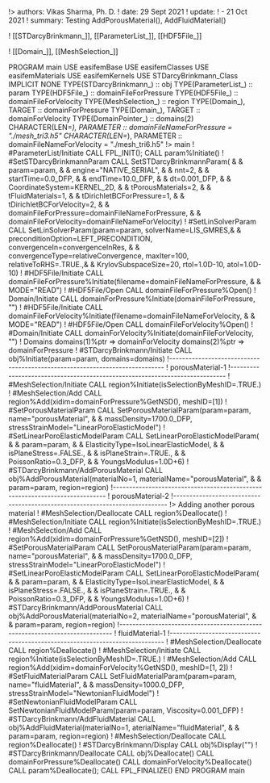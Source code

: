 !> authors: Vikas Sharma, Ph. D.
! date: 29 Sept 2021
! update:
!   - 21 Oct 2021
! summary: Testing AddPorousMaterial(), AddFluidMaterial()

! [[STDarcyBrinkmann_]], [[ParameterList_]], [[HDF5File_]]

! [[Domain_]], [[MeshSelection_]]

PROGRAM main
USE easifemBase
USE easifemClasses
USE easifemMaterials
USE easifemKernels
USE STDarcyBrinkmann_Class
IMPLICIT NONE
TYPE(STDarcyBrinkmann_) :: obj
TYPE(ParameterList_) :: param
TYPE(HDF5File_) :: domainFileForPressure
TYPE(HDF5File_) :: domainFileForVelocity
TYPE(MeshSelection_) :: region
TYPE(Domain_), TARGET :: domainForPressure
TYPE(Domain_), TARGET :: domainForVelocity
TYPE(DomainPointer_) :: domains(2)
CHARACTER(LEN=*), PARAMETER :: domainFileNameForPressure = "./mesh_tri3.h5"
CHARACTER(LEN=*), PARAMETER :: domainFileNameForVelocity = "./mesh_tri6.h5"
!> main
! #ParameterList/Initiate
CALL FPL_INIT(); CALL param%Initiate()
! #SetSTDarcyBrinkmannParam
CALL SetSTDarcyBrinkmannParam( &
  & param=param, &
  & engine="NATIVE_SERIAL", &
  & nnt=2, &
  & startTime=0.0_DFP, &
  & endTime=10.0_DFP, &
  & dt=0.001_DFP, &
  & CoordinateSystem=KERNEL_2D, &
  & tPorousMaterials=2, &
  & tFluidMaterials=1, &
  & tDirichletBCForPressure=1, &
  & tDirichletBCForVelocity=2, &
  & domainFileForPressure=domainFileNameForPressure, &
  & domainFileForVelocity=domainFileNameForVelocity)
! #SetLinSolverParam
CALL SetLinSolverParam(param=param, solverName=LIS_GMRES,&
  & preconditionOption=LEFT_PRECONDITION, convergenceIn=convergenceInRes, &
  & convergenceType=relativeConvergence, maxIter=100, relativeToRHS=.TRUE.,&
  & KrylovSubspaceSize=20, rtol=1.0D-10, atol=1.0D-10)
! #HDF5File/Initiate
CALL domainFileForPressure%Initiate(filename=domainFileNameForPressure, &
  & MODE="READ")
! #HDF5File/Open
CALL domainFileForPressure%Open()
! Domain/Initiate
CALL domainForPressure%Initiate(domainFileForPressure, "")
! #HDF5File/Initiate
CALL domainFileForVelocity%Initiate(filename=domainFileNameForVelocity, &
  & MODE="READ")
! #HDF5File/Open
CALL domainFileForVelocity%Open()
! #Domain/Initiate
CALL domainForVelocity%Initiate(domainFileForVelocity, "")
! Domains
domains(1)%ptr => domainForVelocity
domains(2)%ptr => domainForPressure
! #STDarcyBrinkmann/Initiate
CALL obj%Initiate(param=param, domains=domains)
!----------------------------------------------------------------------------
!                                                           porousMaterial-1
!----------------------------------------------------------------------------
! #MeshSelection/Initiate
CALL region%Initiate(isSelectionByMeshID=.TRUE.)
! #MeshSelection/Add
CALL region%Add(xidim=domainForPressure%GetNSD(), meshID=[1])
! #SetPorousMaterialParam
CALL SetPorousMaterialParam(param=param, name="porousMaterial", &
  & massDensity=1700.0_DFP, stressStrainModel="LinearPoroElasticModel")
! #SetLinearPoroElasticModelParam
CALL SetLinearPoroElasticModelParam( &
  & param=param,  &
  & ElasticityType=IsoLinearElasticModel, &
  & isPlaneStress=.FALSE., &
  & isPlaneStrain=.TRUE., &
  & PoissonRatio=0.3_DFP, &
  & YoungsModulus=1.0D+6)
! #STDarcyBrinkmann/AddPorousMaterial
CALL obj%AddPorousMaterial(materialNo=1, materialName="porousMaterial", &
  & param=param, region=region)
!----------------------------------------------------------------------------
!                                                           porousMaterial-2
!----------------------------------------------------------------------------
!> Adding another porous material
! #MeshSelection/Deallocate
CALL region%Deallocate()
! #MeshSelection/Initiate
CALL region%Initiate(isSelectionByMeshID=.TRUE.)
! #MeshSelection/Add
CALL region%Add(xidim=domainForPressure%GetNSD(), meshID=[2])
! #SetPorousMaterialParam
CALL SetPorousMaterialParam(param=param, name="porousMaterial", &
  & massDensity=1700.0_DFP, stressStrainModel="LinearPoroElasticModel")
! #SetLinearPoroElasticModelParam
CALL SetLinearPoroElasticModelParam( &
  & param=param,  &
  & ElasticityType=IsoLinearElasticModel, &
  & isPlaneStress=.FALSE., &
  & isPlaneStrain=.TRUE., &
  & PoissonRatio=0.3_DFP, &
  & YoungsModulus=1.0D+6)
! #STDarcyBrinkmann/AddPorousMaterial
CALL obj%AddPorousMaterial(materialNo=2, materialName="porousMaterial", &
  & param=param, region=region)
!----------------------------------------------------------------------------
!                                                           fluidMaterial-1
!----------------------------------------------------------------------------
! #MeshSelection/Deallocate
CALL region%Deallocate()
! #MeshSelection/Initiate
CALL region%Initiate(isSelectionByMeshID=.TRUE.)
! #MeshSelection/Add
CALL region%Add(xidim=domainForVelocity%GetNSD(), meshID=[1, 2])
! #SetFluidMaterialParam
CALL SetFluidMaterialParam(param=param, name="fluidMaterial", &
  & massDensity=1000.0_DFP, stressStrainModel="NewtonianFluidModel")
! #SetNewtonianFluidModelParam
CALL SetNewtonianFluidModelParam(param=param, Viscosity=0.001_DFP)
! #STDarcyBrinkmann/AddFluidMaterial
CALL obj%AddFluidMaterial(materialNo=1, aterialName="fluidMaterial", &
  & param=param, region=region)
! #MeshSelection/Deallocate
CALL region%Deallocate()
! #STDarcyBrinkmann/Display
CALL obj%Display("")
! #STDarcyBrinkmann/Deallocate
CALL obj%Deallocate()
CALL domainForPressure%Deallocate()
CALL domainForVelocity%Deallocate()
CALL param%Deallocate(); CALL FPL_FINALIZE()
END PROGRAM main
